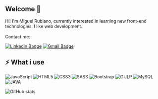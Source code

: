 ## Welcome 👋

Hi! I'm Miguel Rubiano, currently interested in learning new front-end technologies. I like web development.
<br>
<br>
Contact me:

[![Linkedin Badge](https://img.shields.io/badge/-LinkedIn-blue?style=flat-square&logo=Linkedin&logoColor=white&link=https://www.linkedin.com/in/miguelcontreras3/)](https://www.linkedin.com/in/miguelcontreras3/)
[![Gmail Badge](https://img.shields.io/badge/-Mail-c14438?style=flat-square&logo=Gmail&logoColor=white&link=mailto:arkqngel343@gmail.com)](mailto:arkqngel343@gmail.com)
<br>


## ⚡ What i use


![JavaScript](https://img.shields.io/badge/-JavaScript-white?style=for-the-badge&logo=javascript)
![HTML5](https://img.shields.io/badge/-HTML5-E34F26?style=for-the-badge&logo=html5&logoColor=white)
![CSS3](https://img.shields.io/badge/-CSS3-1572B6?style=for-the-badge&logo=css3)
![SASS](https://img.shields.io/badge/-SASS-FACDF6?style=for-the-badge&logo=sass)
![Bootstrap](https://img.shields.io/badge/-Bootstrap-563D7C?style=for-the-badge&logo=bootstrap)
![GULP](https://img.shields.io/badge/-GULP-white?style=for-the-badge&logo=gulp)
![MySQL](https://img.shields.io/badge/-MySQL-CDF8FA?style=for-the-badge&logo=mysql)
![JAVA](https://img.shields.io/badge/Java-red?style=for-the-badge&logo=java&logoColor=white)

![GitHub stats](https://github-readme-stats.vercel.app/api?username=xArkqngel&theme=buefy&show_icons=true)

